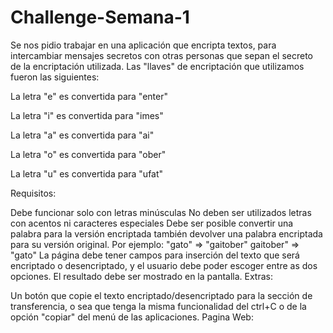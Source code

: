 # Challenge-Semana-1

Se nos pidio trabajar en una aplicación que encripta textos, para intercambiar mensajes secretos con otras personas que sepan el secreto de la encriptación utilizada. Las "llaves" de encriptación que utilizamos fueron las siguientes:

 La letra "e" es convertida para "enter"

 La letra "i" es convertida para "imes"

 La letra "a" es convertida para "ai"

 La letra "o" es convertida para "ober"

 La letra "u" es convertida para "ufat"

Requisitos:

Debe funcionar solo con letras minúsculas
No deben ser utilizados letras con acentos ni caracteres especiales
Debe ser posible convertir una palabra para la versión encriptada también devolver una palabra encriptada para su versión original. Por ejemplo: "gato" => "gaitober" gaitober" => "gato"
La página debe tener campos para inserción del texto que será encriptado o desencriptado, y el usuario debe poder escoger entre as dos opciones. El resultado debe ser mostrado en la pantalla.
Extras:

Un botón que copie el texto encriptado/desencriptado para la sección de transferencia, o sea que tenga la misma funcionalidad del ctrl+C o de la opción "copiar" del menú de las aplicaciones.
Pagina Web:
